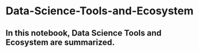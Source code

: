 # Data-Science-Tools-and-Ecosystem
## In this notebook, Data Science Tools and Ecosystem are summarized.
